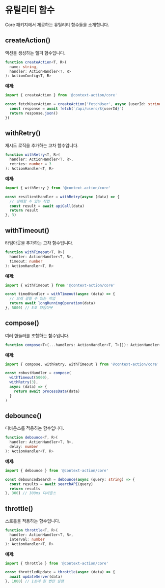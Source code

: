 # 유틸리티 함수

Core 패키지에서 제공하는 유틸리티 함수들을 소개합니다.

## createAction()

액션을 생성하는 헬퍼 함수입니다.

```typescript
function createAction<T, R>(
  name: string, 
  handler: ActionHandler<T, R>
): ActionConfig<T, R>
```

**예제:**

```typescript
import { createAction } from '@context-action/core'

const fetchUserAction = createAction('fetchUser', async (userId: string) => {
  const response = await fetch(`/api/users/${userId}`)
  return response.json()
})
```

## withRetry()

재시도 로직을 추가하는 고차 함수입니다.

```typescript
function withRetry<T, R>(
  handler: ActionHandler<T, R>, 
  retries: number = 3
): ActionHandler<T, R>
```

**예제:**

```typescript
import { withRetry } from '@context-action/core'

const resilientHandler = withRetry(async (data) => {
  // 실패할 수 있는 작업
  const result = await apiCall(data)
  return result
}, 3)
```

## withTimeout()

타임아웃을 추가하는 고차 함수입니다.

```typescript
function withTimeout<T, R>(
  handler: ActionHandler<T, R>, 
  timeout: number
): ActionHandler<T, R>
```

**예제:**

```typescript
import { withTimeout } from '@context-action/core'

const timedHandler = withTimeout(async (data) => {
  // 오래 걸릴 수 있는 작업
  return await longRunningOperation(data)
}, 5000) // 5초 타임아웃
```

## compose()

여러 핸들러를 조합하는 함수입니다.

```typescript
function compose<T>(...handlers: ActionHandler<T, T>[]): ActionHandler<T, T>
```

**예제:**

```typescript
import { compose, withRetry, withTimeout } from '@context-action/core'

const robustHandler = compose(
  withTimeout(5000),
  withRetry(3),
  async (data) => {
    return await processData(data)
  }
)
```

## debounce()

디바운스를 적용하는 함수입니다.

```typescript
function debounce<T, R>(
  handler: ActionHandler<T, R>, 
  delay: number
): ActionHandler<T, R>
```

**예제:**

```typescript
import { debounce } from '@context-action/core'

const debouncedSearch = debounce(async (query: string) => {
  const results = await searchAPI(query)
  return results
}, 300) // 300ms 디바운스
```

## throttle()

스로틀을 적용하는 함수입니다.

```typescript
function throttle<T, R>(
  handler: ActionHandler<T, R>, 
  interval: number
): ActionHandler<T, R>
```

**예제:**

```typescript
import { throttle } from '@context-action/core'

const throttledUpdate = throttle(async (data) => {
  await updateServer(data)
}, 1000) // 1초에 한 번만 실행
```